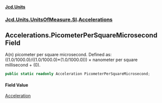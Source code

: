 #### [Jcd.Units](index.md 'index')
### [Jcd.Units.UnitsOfMeasure.SI](Jcd.Units.UnitsOfMeasure.SI.md 'Jcd.Units.UnitsOfMeasure.SI').[Accelerations](Accelerations.md 'Jcd.Units.UnitsOfMeasure.SI.Accelerations')

## Accelerations.PicometerPerSquareMicrosecond Field

A(n) picometer per square microsecond. Defined as: ((1.0/1000.0)/((1.0/1000.0)*(1.0/1000.0))) × nanometer per square millisecond + (0).

```csharp
public static readonly Acceleration PicometerPerSquareMicrosecond;
```

#### Field Value
[Acceleration](Acceleration.md 'Jcd.Units.UnitTypes.Acceleration')